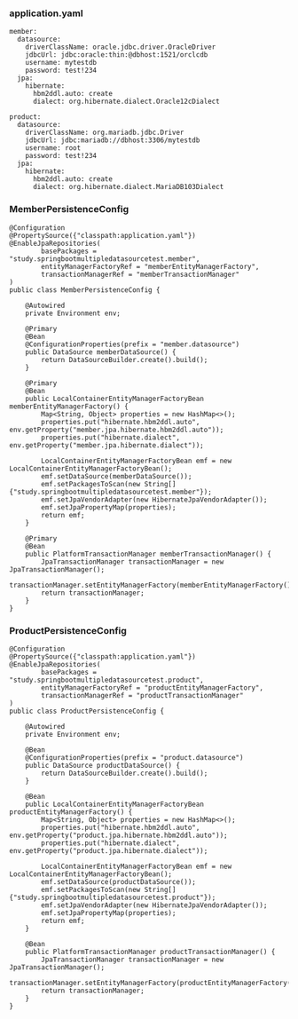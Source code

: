 ### application.yaml
    member:
      datasource:
        driverClassName: oracle.jdbc.driver.OracleDriver
        jdbcUrl: jdbc:oracle:thin:@dbhost:1521/orclcdb
        username: mytestdb
        password: test!234
      jpa:
        hibernate:
          hbm2ddl.auto: create
          dialect: org.hibernate.dialect.Oracle12cDialect
    
    product:
      datasource:
        driverClassName: org.mariadb.jdbc.Driver
        jdbcUrl: jdbc:mariadb://dbhost:3306/mytestdb
        username: root
        password: test!234
      jpa:
        hibernate:
          hbm2ddl.auto: create
          dialect: org.hibernate.dialect.MariaDB103Dialect

### MemberPersistenceConfig
    @Configuration
    @PropertySource({"classpath:application.yaml"})
    @EnableJpaRepositories(
            basePackages = "study.springbootmultipledatasourcetest.member",
            entityManagerFactoryRef = "memberEntityManagerFactory",
            transactionManagerRef = "memberTransactionManager"
    )
    public class MemberPersistenceConfig {
    
        @Autowired
        private Environment env;
    
        @Primary
        @Bean
        @ConfigurationProperties(prefix = "member.datasource")
        public DataSource memberDataSource() {
            return DataSourceBuilder.create().build();
        }
    
        @Primary
        @Bean
        public LocalContainerEntityManagerFactoryBean memberEntityManagerFactory() {
            Map<String, Object> properties = new HashMap<>();
            properties.put("hibernate.hbm2ddl.auto", env.getProperty("member.jpa.hibernate.hbm2ddl.auto"));
            properties.put("hibernate.dialect", env.getProperty("member.jpa.hibernate.dialect"));
    
            LocalContainerEntityManagerFactoryBean emf = new LocalContainerEntityManagerFactoryBean();
            emf.setDataSource(memberDataSource());
            emf.setPackagesToScan(new String[]{"study.springbootmultipledatasourcetest.member"});
            emf.setJpaVendorAdapter(new HibernateJpaVendorAdapter());
            emf.setJpaPropertyMap(properties);
            return emf;
        }
    
        @Primary
        @Bean
        public PlatformTransactionManager memberTransactionManager() {
            JpaTransactionManager transactionManager = new JpaTransactionManager();
            transactionManager.setEntityManagerFactory(memberEntityManagerFactory().getObject());
            return transactionManager;
        }
    }

### ProductPersistenceConfig
    @Configuration
    @PropertySource({"classpath:application.yaml"})
    @EnableJpaRepositories(
            basePackages = "study.springbootmultipledatasourcetest.product",
            entityManagerFactoryRef = "productEntityManagerFactory",
            transactionManagerRef = "productTransactionManager"
    )
    public class ProductPersistenceConfig {
    
        @Autowired
        private Environment env;
    
        @Bean
        @ConfigurationProperties(prefix = "product.datasource")
        public DataSource productDataSource() {
            return DataSourceBuilder.create().build();
        }
    
        @Bean
        public LocalContainerEntityManagerFactoryBean productEntityManagerFactory() {
            Map<String, Object> properties = new HashMap<>();
            properties.put("hibernate.hbm2ddl.auto", env.getProperty("product.jpa.hibernate.hbm2ddl.auto"));
            properties.put("hibernate.dialect", env.getProperty("product.jpa.hibernate.dialect"));
    
            LocalContainerEntityManagerFactoryBean emf = new LocalContainerEntityManagerFactoryBean();
            emf.setDataSource(productDataSource());
            emf.setPackagesToScan(new String[]{"study.springbootmultipledatasourcetest.product"});
            emf.setJpaVendorAdapter(new HibernateJpaVendorAdapter());
            emf.setJpaPropertyMap(properties);
            return emf;
        }
    
        @Bean
        public PlatformTransactionManager productTransactionManager() {
            JpaTransactionManager transactionManager = new JpaTransactionManager();
            transactionManager.setEntityManagerFactory(productEntityManagerFactory().getObject());
            return transactionManager;
        }
    }

